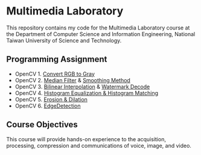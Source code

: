 # Multimedia Laboratory
This repository contains my code for the Multimedia Laboratory course at the Department of Computer Science and Information Engineering, National Taiwan University of Science and Technology.

## Programming Assignment
- OpenCV 1. [Convert RGB to Gray](https://github.com/yxleong/NTUST-assignments/tree/main/CS2901701_MultimediaLaboratory/OpenCV1_RGBtoGray)
- OpenCV 2. [Median Filter](https://github.com/yxleong/NTUST-assignments/tree/main/CS2901701_MultimediaLaboratory/OpenCV2_MedianFilter) & [Smoothing Method](https://github.com/yxleong/NTUST-assignments/tree/main/CS2901701_MultimediaLaboratory/OpenCV2_SmoothingMethod)
- OpenCV 3. [Bilinear Interpolation](https://github.com/yxleong/NTUST-assignments/tree/main/CS2901701_MultimediaLaboratory/OpenCV3_BilinearInterpolation) & [Watermark Decode](https://github.com/yxleong/NTUST-assignments/tree/main/CS2901701_MultimediaLaboratory/OpenCV3_WatermarkDecode)
- OpenCV 4. [Histogram Equalization & Histogram Matching](https://github.com/yxleong/NTUST-assignments/tree/main/CS2901701_MultimediaLaboratory/OpenCV4_HistogramEqualization&HistogramMatching)
- OpenCV 5. [Erosion & Dilation](https://github.com/yxleong/NTUST-assignments/tree/main/CS2901701_MultimediaLaboratory/OpenCV5_Erosion&Dilation)
- OpenCV 6. [EdgeDetection](https://github.com/yxleong/NTUST-assignments/tree/main/CS2901701_MultimediaLaboratory/OpenCV6_EdgeDetection)

## Course Objectives
This course will provide hands-on experience to the acquisition, processing, compression and communications of voice, image, and video.